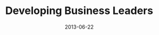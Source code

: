 ---
layout: message
category: message
series: "How to Build People"
title: "Developing Business Leaders"
date: 2013-06-22
audio-description: "Kirk Perry talks about how to develop business leaders."
audio: "http://www.crossroads.net/players/media/hq/htbp_02.mp3"
audio-title: "Developing Business Leaders"
audio-duration: "46&#58;52"
program-description: ""
program: "http://www.crossroads.net/players/media/hq/06_22-23_13Program_LO.pdf"
program-title: "Program"
video-description: "Kirk Perry talks about how to develop business leaders."
video-title: "Developing Business Leaders"
video: "https://s3.amazonaws.com/crossroadsvideomessages/htbp_02.mp4"
video-poster: "https://www.crossroads.net/uploadedfiles/htbp_02_still.jpg"
---